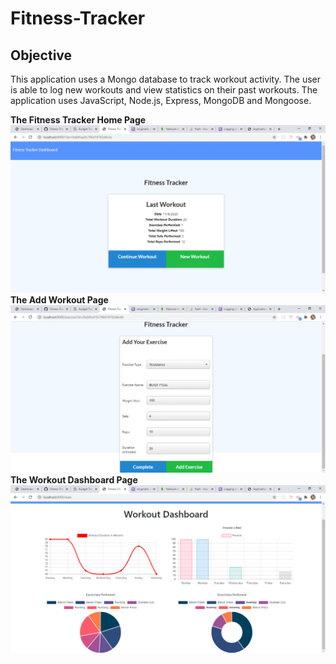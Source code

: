 # Fitness-Tracker

## Objective
This application uses a Mongo database to track workout activity. The user is able to log new workouts and view statistics on their past workouts. The application uses JavaScript, Node.js, Express, MongoDB and Mongoose.  

**The Fitness Tracker Home Page**    
![homepage](homepage.png)  
**The Add Workout Page**  
![addworkout](addworkout.png)  
**The Workout Dashboard Page**  
![workoutdashboard](dashboard.png)  
